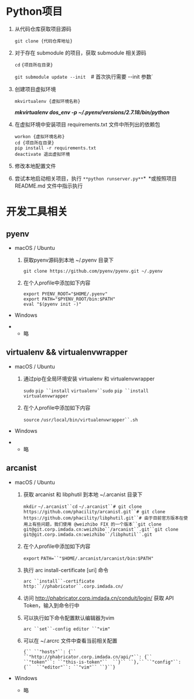 

# Python项目

1. 从代码仓库获取项目源码

   `git clone {代码仓库地址}`

2. 对于存在 submodule 的项目，获取 submodule 相关源码

   `cd` `{项目所在目录}`

   ``git submodule update --init  ``# 首次执行需要 --init 参数`

3. 创建项目虚拟环境

   `mkvirtualenv {虚拟环境名称}`

   ***mkvirtualenv dos_env -p ~/.pyenv/versions/2.7.18/bin/python***

   

4. 在虚拟环境中安装项目 requirements.txt 文件中所列出的依赖包

   ```shell
   workon {虚拟环境名称}
   cd {项目所在目录}
   pip install -r requirements.txt
   deactivate 退出虚拟环境
   ```

5. 修改本地配置文件

6. 尝试本地启动相关项目，执行 `**python runserver.py**`*` `*或按照项目 README.md 文件中指示执行

   

# 开发工具相关

## pyenv

- macOS / Ubuntu

  1. 获取pyenv源码到本地 ~/.pyenv 目录下

     ```shell
     git clone https://github.com/pyenv/pyenv.git ~/.pyenv
     ```

     

  2. 在个人profile中添加如下内容

     ```shell
     export PYENV_ROOT="$HOME/.pyenv"
     export PATH="$PYENV_ROOT/bin:$PATH"
     eval "$(pyenv init -)"
     ```

- Windows

- - 略

## virtualenv && virtualenvwrapper

- macOS / Ubuntu

  1. 通过pip在全局环境安装 virtualenv 和 virtualenvwrapper

     `sudo` `pip ``install` `virtualenv``sudo` `pip ``install` `virtualenvwrapper`

  2. 在个人profile中添加如下内容

     `source` `/usr/local/bin/virtualenvwrapper``.sh`

- Windows

- - 略

## arcanist

- macOS / Ubuntu

  1. 获取 arcanist 和 libphutil 到本地 ~/.arcanist 目录下

     `mkdir` `~/.arcanist``cd` `~/.arcanist``# git clone https://github.com/phacility/arcanist.git``# git clone https://github.com/phacility/libphutil.git``# 由于目前官方版本在使用上有些问题，我们使用 @weizhibo FIX 的一个版本``git clone git@git.corp.imdada.cn:weizhibo``/arcanist``.git``git clone git@git.corp.imdada.cn:weizhibo``/libphutil``.git`

  2. 在个人profile中添加如下内容

     `export` `PATH=``"$HOME/.arcanist/arcanist/bin:$PATH"`

  3. 执行 arc install-certificate [uri] 命令

     `arc ``install``-certificate http:``//phabricator``.corp.imdada.cn/`

  4. 访问 http://phabricator.corp.imdada.cn/conduit/login/ 获取 API Token，输入到命令行中

      

  5. 可以执行如下命令配置默认编辑器为vim

     `arc ``set``-config editor ``"vim"`

  6. 可以在 ~/.arcrc 文件中查看当前相关配置

     `{`` ``"hosts"``: {``  ``"http://phabricator.corp.imdada.cn/api/"``: {``   ``"token"``: ``"this-is-token"``  ``}`` ``},`` ``"config"``: {``  ``"editor"``: ``"vim"`` ``}``}`

- Windows

  - 略



